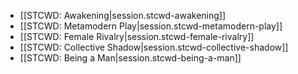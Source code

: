 
- [[STCWD:  Awakening|session.stcwd-awakening]]
- [[STCWD:  Metamodern Play|session.stcwd-metamodern-play]]
- [[STCWD:  Female Rivalry|session.stcwd-female-rivalry]]
- [[STCWD:  Collective Shadow|session.stcwd-collective-shadow]]
- [[STCWD:  Being a Man|session.stcwd-being-a-man]]
